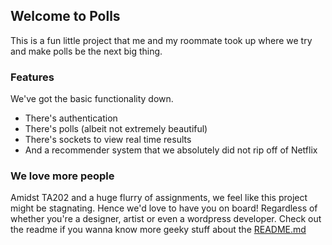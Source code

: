 ## Welcome to Polls

This is a fun little project that me and my roommate took up where we try and make polls be the next big thing.

### Features
We've got the basic functionality down.
- There's authentication
- There's polls (albeit not extremely beautiful)
- There's sockets to view real time results
- And a recommender system that we absolutely did not rip off of Netflix

### We love more people
Amidst TA202 and a huge flurry of assignments, we feel like this project might be stagnating. Hence we'd love to have you on board! Regardless of whether you're a designer, artist or even a wordpress developer.
Check out the readme if you wanna know more geeky stuff about the  [README.md](https://github.com/agent-q1/Polls/blob/master/README.md)
